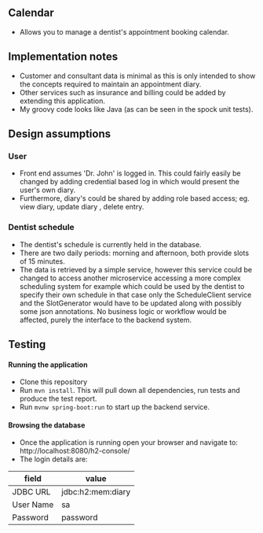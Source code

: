 ## Calendar
* Allows you to manage a dentist's appointment booking calendar.


## Implementation notes
* Customer and consultant data is minimal as this is only intended to show the concepts required
 to maintain an appointment diary.
* Other services such as insurance and billing could be added by extending this application.
* My groovy code looks like Java (as can be seen in the spock unit tests).

## Design assumptions
### User
* Front end assumes 'Dr. John' is logged in. This could fairly easily be changed by adding
 credential based log in which would present the user's own diary.
 * Furthermore, diary's could be shared by adding role based access; eg. view diary, update diary
 , delete entry. 
### Dentist schedule
* The dentist's schedule is currently held in the database.
* There are two daily periods: morning and afternoon, both provide slots of 15 minutes.
* The data is retrieved by a simple service, however this service could be changed to access
 another microservice accessing a more complex scheduling system for example which could be used
 by the dentist to specify their own schedule in that case only the ScheduleClient service and
  the SlotGenerator would have to be updated along with possibly some json annotations. No
   business logic or workflow would be affected, purely the interface to the backend system.
 
 
## Testing
#### Running the application
* Clone this repository
* Run `mvn install`. This will pull down all dependencies, run tests and produce the test report.
* Run `mvnw spring-boot:run` to start up the backend service.

#### Browsing the database
* Once the application is running open your browser and navigate to:
http://localhost:8080/h2-console/
* The login details are:

|field|value|
|-------|-------|
|JDBC URL|jdbc:h2:mem:diary|
|User Name|sa|
|Password|password|
